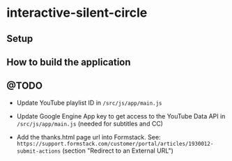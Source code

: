 # interactive-silent-circle

## Setup



## How to build the application




## @TODO

- Update YouTube playlist ID in ```/src/js/app/main.js```

- Update Google Engine App key to get access to the YouTube Data API in ```/src/js/app/main.js``` (needed for subtitles and CC)

- Add the thanks.html page url into Formstack.
See: ```https://support.formstack.com/customer/portal/articles/1930012-submit-actions``` (section "Redirect to an External URL")